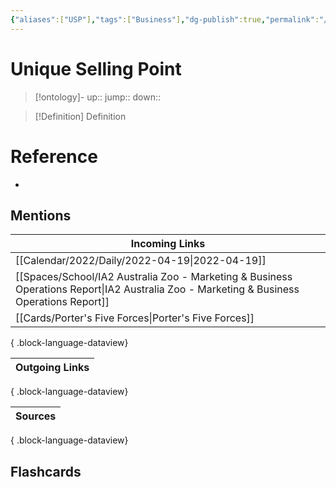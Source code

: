 ```yaml
---
{"aliases":["USP"],"tags":["Business"],"dg-publish":true,"permalink":"/cards/unique-selling-point/","dgPassFrontmatter":true}
---
```


# Unique Selling Point

> [!ontology]-
> up:: 
> jump:: 
> down:: 

> [!Definition] Definition

# Reference

- 

## Mentions

| Incoming Links                                                                                                                              |
| ------------------------------------------------------------------------------------------------------------------------------------------- |
| [[Calendar/2022/Daily/2022-04-19\|2022-04-19]]                                                                                           |
| [[Spaces/School/IA2 Australia Zoo - Marketing & Business Operations Report\|IA2 Australia Zoo - Marketing & Business Operations Report]] |
| [[Cards/Porter's Five Forces\|Porter's Five Forces]]                                                                                     |

{ .block-language-dataview}

| Outgoing Links |
| -------------- |

{ .block-language-dataview}

| Sources |
| ------- |

{ .block-language-dataview}

## Flashcards